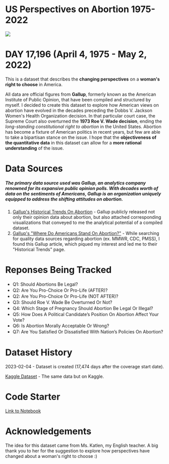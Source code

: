 # US Perspectives on Abortion 1975-2022

![](https://www.googleapis.com/download/storage/v1/b/kaggle-user-content/o/inbox%2F12064410%2F66268a15513f366aeeea35cc69051c2b%2Fabortion%20flag.png?generation=1675499090398375&alt=media)

# DAY 17,196 (April 4, 1975 - May 2, 2022)
This is a dataset that describes the **changing perspectives** on a **woman's right to choose** in America.

All data are official figures from **Gallup**, formerly known as the American Institute of Public Opinion, that have been compiled and structured by myself. I decided to create this dataset to explore how American views on abortion have evolved in the decades preceding the Dobbs V. Jackson Women's Health Organization decision. In that particular court case, the Supreme Court also overturned the **1973 Roe V. Wade decision**, ending the *long-standing constitutional right to abortion* in the United States. Abortion has become a fixture of American politics in recent years, but few are able to take a bipartisan stance on the issue. I hope that the **objectiveness of the quantitative data** in this dataset can allow for a **more rational understanding** of the issue.


# Data Sources
##### The primary data source used was Gallup, an analytics company renowned for its expansive public opinion polls. With decades worth of data on the sentiments of Americans, Gallup is an organization uniquely equipped to address the shifting attitudes on abortion. 

1. [Gallup's Historical Trends On Abortion](https://news.gallup.com/poll/1576/abortion.aspx) - Gallup publicly released not only their opinion data about abortion, but also attached corresponding visualizations that conveyed to me the analytical potential of a compiled dataset.
2. [Gallup's "Where Do Americans Stand On Abortion?"](https://news.gallup.com/poll/321143/americans-stand-abortion.aspx) - While searching for quality data sources regarding abortion (ex. MMWR, CDC, PMSS), I found this Gallup article, which piqued my interest and led me to their "Historical Trends" page.

# Reponses Being Tracked
- Q1꞉ Should Abortions Be Legal?
- Q2꞉ Are You Pro-Choice Or Pro-Life (AFTER)?
- Q2꞉ Are You Pro-Choice Or Pro-Life (NOT AFTER)?
- Q3꞉ Should Roe V. Wade Be Overturned Or Not?
- Q4꞉ Which Stage of Pregnancy Should Abortion Be Legal Or Illegal?
- Q5꞉ How Does A Political Candidateʼs Position On Abortion Affect Your Vote?
- Q6꞉ Is Abortion Morally Acceptable Or Wrong?
- Q7꞉ Are You Satisfied Or Dissatisfied With Nationʼs Policies On Abortion?

# Dataset History
2023-02-04 - Dataset is created (17,474 days after the coverage start date).

[Kaggle Dataset](https://www.kaggle.com/datasets/justin2028/perspectives-on-abortion-1975-2022) - The same data but on Kaggle.

# Code Starter
[Link to Notebook](https://www.kaggle.com/code/justin2028/us-perspectives-on-abortion-code-starter)

# Acknowledgements
The idea for this dataset came from Ms. Katlen, my English teacher. A big thank you to her for the suggestion to explore how perspectives have changed about a woman's right to choose :)
